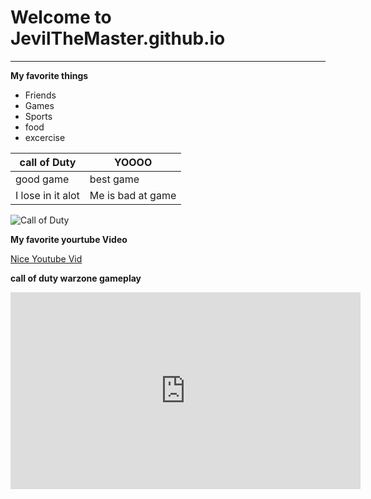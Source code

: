 # Welcome to JevilTheMaster.github.io
---
**My favorite things**
- Friends
- Games
- Sports
- food
- excercise

| call of Duty | YOOOO |
| ----------- | ----------- |
| good game | best game |
| I lose in it alot | Me is bad at game |


![Call of Duty](https://i0.wp.com/news.xbox.com/en-us/wp-content/uploads/sites/2/2022/10/MW2_Launch_CEA_X1_Wire_Hero_16x9-fd687e9075dac5ccc465.jpg?fit=1920%2C1080&ssl=1)

**My favorite yourtube Video**

[Nice Youtube Vid](https://youtu.be/dQw4w9WgXcQ)


**call of duty warzone gameplay**


<iframe width="560" height="315" src="https://www.youtube.com/embed/DRmM_Wq4WoI" title="YouTube video player" frameborder="0" allow="accelerometer; autoplay; clipboard-write; encrypted-media; gyroscope; picture-in-picture" allowfullscreen></iframe>
